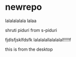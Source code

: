 # newrepo
lalalalalala
lalaa

shruti piduri from s-piduri

fjdlsfjsklfdsfk
lalalalallalalalal!!!!!f

this is from the desktop
